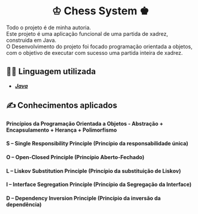 # <div align="center">♔ Chess System ♚</div>
Todo o projeto é de minha autoria.<br/>
Este projeto é uma aplicação funcional de uma partida de xadrez, construida em Java.<br/>
O Desenvolvimento do projeto foi focado programação orientada a objetos, com o objetivo de executar com sucesso uma partida inteira de xadrez. 

## 👨‍💻 Linguagem utilizada
- <i><b>[Java](https://www.java.com/pt-BR/)</b></i><br/>

## ✍ Conhecimentos aplicados
#### Princípios da Programação Orientada a Objetos - Abstração + Encapsulamento + Herança + Polimorfismo
#### S – Single Responsibility Principle (Princípio da responsabilidade única)
#### O – Open-Closed Principle (Princípio Aberto-Fechado)
#### L – Liskov Substitution Principle (Princípio da substituição de Liskov)
#### I – Interface Segregation Principle (Princípio da Segregação da Interface)
#### D – Dependency Inversion Principle (Princípio da inversão da dependência)
</br>
</br>
